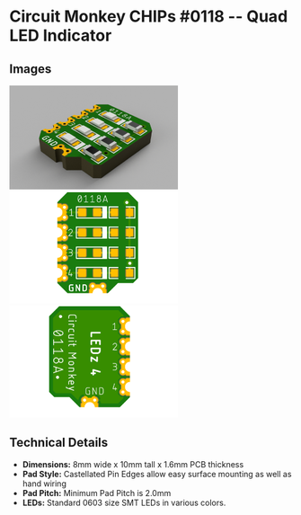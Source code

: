 # Circuit Monkey CHIPs &#35;0118 -- Quad LED Indicator

## Images
 <img src="Documents/assets/0118A-LEDz-3D.png" alt="3D Rendering" width="300" /><img src="Documents/assets/0118A-LEDz-preview-top.png" alt="Top View" width="300" /> <img src="Documents/assets/0118A-LEDz-preview-bottom.png" alt="Bottom View" width="300" />

## Technical Details
* **Dimensions:** 8mm wide x 10mm tall  x 1.6mm PCB thickness
* **Pad Style:** Castellated Pin Edges allow easy surface mounting as well as hand wiring
* **Pad Pitch:** Minimum Pad Pitch is 2.0mm
* **LEDs:** Standard 0603 size SMT LEDs in various colors.
